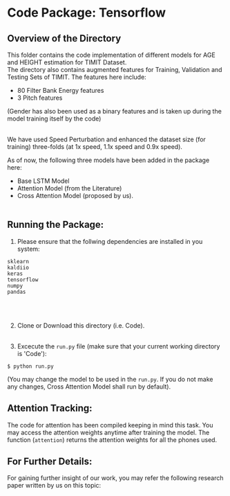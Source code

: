 # Code Package: Tensorflow

## Overview of the Directory

This folder contains the code implementation of different models for AGE and HEIGHT estimation for TIMIT Dataset. </br>
The directory also contains augmented features for Training, Validation and Testing Sets of TIMIT.
The features here include:</br>
- 80 Filter Bank Energy features
- 3 Pitch features </br>

(Gender has also been used as a binary features and is taken up during the model training itself by the code)</br></br>

We have used Speed Perturbation and enhanced the dataset size (for training) three-folds (at 1x speed, 1.1x speed and 0.9x speed).

As of now, the following three models have been added in the package here:</br>
- Base LSTM Model
- Attention Model (from the Literature)
- Cross Attention Model (proposed by us).</br></br>

## Running the Package:

1. Please ensure that the follwing dependencies are installed in you system:</br>
```
sklearn
kaldiio
keras
tensorflow
numpy
pandas
```
</br></br>

2. Clone or Download this directory (i.e. Code). </br></br>

3. Excecute the `run.py` file (make sure that your current working directory is 'Code'):
```
$ python run.py
```

(You may change the model to be used in the `run.py`. If you do not make any changes, Cross Attention Model shall run by default).

## Attention Tracking:

The code for attention has been compiled keeping in mind this task. You may access the attention weights anytime after training the model. The function (`attention`) returns the attention weights for all the phones used.

## For Further Details:

For gaining further insight of our work, you may refer the following research paper written by us on this topic:
